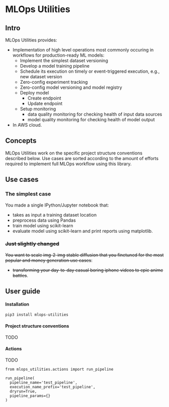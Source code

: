 # MLOps Utilities

## Intro
MLOps Utilities provides:
- Implementation of high level operations most commonly occuring in workflows for production-ready ML models:
  - Implement the simplest dataset versioning
  - Develop a model training pipeline
  - Schedule its execution on timely or event-triggered execution, e.g., new dataset version
  - Zero-config experiment tracking
  - Zero-config model versioning and model registry
  - Deploy model
    * Create endpoint
    * Update endpoint
  - Setup monitoring
    * data quality monitoring for checking health of input data sources
    * model quality monitoring for checking health of model output
- In AWS cloud.

## Concepts
MLOps Utilities work on the specific project structure conventions described below.
Use cases are sorted according to the amount of efforts required to implement full MLOps workflow using this library.

## Use cases
### The simplest case
You made a single IPython/Jupyter notebook that:
* takes as input a training dataset location
* preprocess data using Pandas
* train model using scikit-learn
* evaluate model using scikit-learn and print reports using matplotlib.

### ~~Just slightly changed~~
~~You want to scale img-2-img stable diffusion that you finetuned for the most popular and money generation use cases~~:
* ~~transforming your day-to-day casual boring iphone videos to epic anime battles~~.

## User guide
#### Installation
`pip3 install mlops-utilities`
#### Project structure conventions
TODO
#### Actions
TODO
```
from mlops_utilities.actions import run_pipeline
    
run_pipeline(
  pipeline_name='test_pipeline',
  execution_name_prefix='test_pipeline',
  dryrun=True,
  pipeline_params={}
)
```
